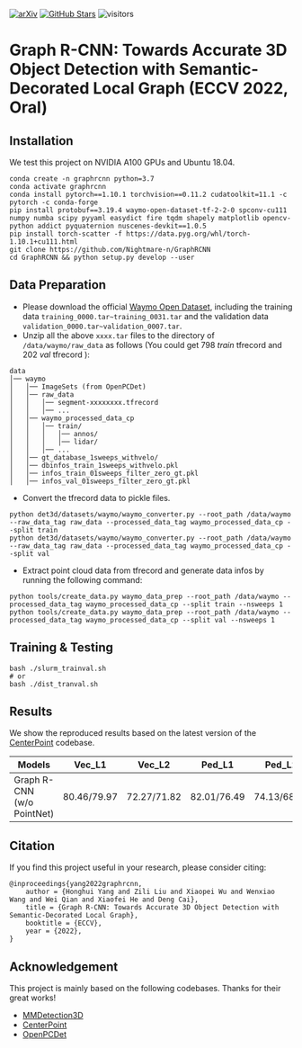 [![arXiv](https://img.shields.io/badge/arXiv-Paper-<COLOR>.svg)](https://arxiv.org/abs/2208.03624)
[![GitHub Stars](https://img.shields.io/github/stars/Nightmare-n/GraphRCNN?style=social)](https://github.com/Nightmare-n/GraphRCNN)
![visitors](https://visitor-badge.glitch.me/badge?page_id=Nightmare-n/GraphRCNN)

# Graph R-CNN: Towards Accurate 3D Object Detection with Semantic-Decorated Local Graph (ECCV 2022, Oral)
## Installation
We test this project on NVIDIA A100 GPUs and Ubuntu 18.04.
```
conda create -n graphrcnn python=3.7
conda activate graphrcnn
conda install pytorch==1.10.1 torchvision==0.11.2 cudatoolkit=11.1 -c pytorch -c conda-forge
pip install protobuf==3.19.4 waymo-open-dataset-tf-2-2-0 spconv-cu111 numpy numba scipy pyyaml easydict fire tqdm shapely matplotlib opencv-python addict pyquaternion nuscenes-devkit==1.0.5
pip install torch-scatter -f https://data.pyg.org/whl/torch-1.10.1+cu111.html
git clone https://github.com/Nightmare-n/GraphRCNN
cd GraphRCNN && python setup.py develop --user
```
## Data Preparation
* Please download the official [Waymo Open Dataset](https://waymo.com/open/download/), 
including the training data `training_0000.tar~training_0031.tar` and the validation 
data `validation_0000.tar~validation_0007.tar`.
* Unzip all the above `xxxx.tar` files to the directory of `/data/waymo/raw_data` as follows (You could get 798 *train* tfrecord and 202 *val* tfrecord ):
```
data
│── waymo
│   │── ImageSets (from OpenPCDet)
│   │── raw_data
│   │   │── segment-xxxxxxxx.tfrecord
│   │   │── ...
│   │── waymo_processed_data_cp
│   │   │── train/
│   │   │   │── annos/
│   │   │   │── lidar/
│   │   │── ...
│   │── gt_database_1sweeps_withvelo/
│   │── dbinfos_train_1sweeps_withvelo.pkl
│   │── infos_train_01sweeps_filter_zero_gt.pkl
│   │── infos_val_01sweeps_filter_zero_gt.pkl
```
* Convert the tfrecord data to pickle files.
```
python det3d/datasets/waymo/waymo_converter.py --root_path /data/waymo --raw_data_tag raw_data --processed_data_tag waymo_processed_data_cp --split train
python det3d/datasets/waymo/waymo_converter.py --root_path /data/waymo --raw_data_tag raw_data --processed_data_tag waymo_processed_data_cp --split val
```
* Extract point cloud data from tfrecord and generate data infos by running the following command:
```
python tools/create_data.py waymo_data_prep --root_path /data/waymo --processed_data_tag waymo_processed_data_cp --split train --nsweeps 1
python tools/create_data.py waymo_data_prep --root_path /data/waymo --processed_data_tag waymo_processed_data_cp --split val --nsweeps 1
```

## Training & Testing
```
bash ./slurm_trainval.sh
# or
bash ./dist_tranval.sh
```

## Results
We show the reproduced results based on the latest version of the [CenterPoint](https://github.com/tianweiy/CenterPoint) codebase.

|Models| Vec_L1 | Vec_L2 | Ped_L1 | Ped_L2 | Cyc_L1 | Cyc_L2 | All |
|-------|:-------:|:-------:|:-------:|:-------:|:-------:|:-------:|:-------:|
|Graph R-CNN (w/o PointNet)| 80.46/79.97|72.27/71.82|82.01/76.49|74.13/68.90|77.63/76.50|74.87/73.78| [Download](https://drive.google.com/file/d/1FVMXfof-dI9ThSxkBxprjHBKT_FVMjBe/view?usp=sharing) |

## Citation 
If you find this project useful in your research, please consider citing:
```
@inproceedings{yang2022graphrcnn,
    author = {Honghui Yang and Zili Liu and Xiaopei Wu and Wenxiao Wang and Wei Qian and Xiaofei He and Deng Cai},
    title = {Graph R-CNN: Towards Accurate 3D Object Detection with Semantic-Decorated Local Graph},
    booktitle = {ECCV},
    year = {2022},
}
```

## Acknowledgement
This project is mainly based on the following codebases. Thanks for their great works!

* [MMDetection3D](https://github.com/open-mmlab/mmdetection3d)
* [CenterPoint](https://github.com/tianweiy/CenterPoint)
* [OpenPCDet](https://github.com/open-mmlab/OpenPCDet)
